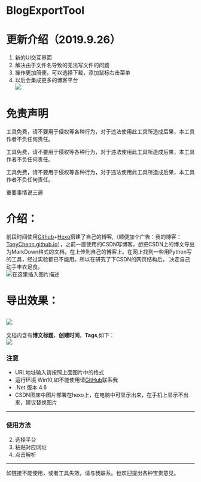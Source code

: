 # BlogExportTool

# 更新介绍（2019.9.26）
  1. 新的UI交互界面 
  2. 解决由于文件名导致的无法写文件的问题 
  3. 操作更加简便，可以选择下载，添加鼠标右击菜单 
  4. 以后会集成更多的博客平台  
![](https://img-blog.csdnimg.cn/20190926093033453.png)

# 免责声明

 工具免费，请不要用于侵权等各种行为，对于违法使用此工具所造成后果，本工具作者不负任何责任。

 工具免费，请不要用于侵权等各种行为，对于违法使用此工具所造成后果，本工具作者不负任何责任。

 工具免费，请不要用于侵权等各种行为，对于违法使用此工具所造成后果，本工具作者不负任何责任。

 重要事情说三遍

 
# 介绍：

 前段时间使用[Github](https://github.com/)+[Hexo](https://hexo.io)搭建了自己的博客,（顺便加个广告：我的博客：[TonyChenn.github.io](TonyChenn.github.io)），之前一直使用的CSDN写博客，想把CSDN上的博文导出为MarkDown格式的文档，在上传到自己的博客上。在网上找到一些用Python写的工具，经过实验都已不能用。所以在研究了下CSDN的网页结构后， 决定自己动手丰衣足食。  
 ![在这里插入图片描述](https://img-blog.csdnimg.cn/20190926093232463.png?x-oss-process=image/watermark,type_ZmFuZ3poZW5naGVpdGk,shadow_10,text_aHR0cHM6Ly9ibG9nLmNzZG4ubmV0L3UwMTMyODQ3MDY=,size_16,color_FFFFFF,t_70)

 
# 导出效果：

 
## []()![](https://img-blog.csdnimg.cn/20190809084609739.jpg?x-oss-process=image/watermark,type_ZmFuZ3poZW5naGVpdGk,shadow_10,text_aHR0cHM6Ly9ibG9nLmNzZG4ubmV0L3UwMTMyODQ3MDY=,size_16,color_FFFFFF,t_70)  
 文档内含有**博文标题**，**创建时间**，**Tags**,如下：  
 ![](https://img-blog.csdnimg.cn/20190809084654319.jpg?x-oss-process=image/watermark,type_ZmFuZ3poZW5naGVpdGk,shadow_10,text_aHR0cHM6Ly9ibG9nLmNzZG4ubmV0L3UwMTMyODQ3MDY=,size_16,color_FFFFFF,t_70)

 
### []()注意

  
  * URL地址输入请按照上面图片中的格式 
  * 运行环境 Win10,如不能使用请[GitHub](https://TonyChenn.cn)联系我 
  * .Net 版本 4.6 
  * CSDN图床中图片部署在hexo上，在电脑中可显示出来，在手机上显示不出来，建议替换图片  
--------
 
### []()使用方法

  
  2. 选择平台 
  4. 粘贴对应网址 
  6. 点击解析  
--------
 如链接不能使用，或者工具失效，请与我联系。也欢迎提出各种宝贵意见。
